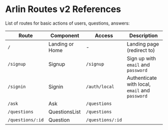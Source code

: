 # Arlin Routes v2 References

List of routes for basic actions of users, questions, answers:

Route            | Component       | Access           | Description
---------------- | --------------- | ---------------- | ------------
`/`              | Landing or Home | -                | Landing page (redirect to)
`/signup`        | Signup          | `/signup`        | Sign up with `email` and `password`
`/signin`        | Signin          | `/auth/local`    | Authenticate with local, `email` and `password`
`/ask`           | Ask             | `/questions`     | <Description>
`/questions`     | QuestionsList   | `/questions`     | <Description>
`/questions/:id` | Question        | `/questions/:id` | <Description>
